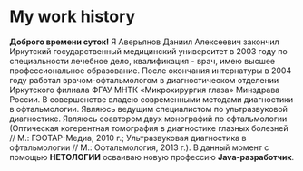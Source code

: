 # My work history
**Доброго времени суток!**
Я Аверьянов Даниил Алексеевич закончил Иркутский государственный медицинский университет в 2003 году по специальности лечебное дело, квалификация - врач, имею высшее профессиональное образование.
После окончания интернатуры в 2004 году работал врачом-офтальмологом в диагностическом отделении Иркутского филиала ФГАУ МНТК «Микрохирургия глаза» Минздрава России. В совершенстве владею современными методами диагностики в офтальмологии. Являюсь ведущим специалистом по ультразвуковой диагностике. 
Являюсь соавтором двух монографий по офтальмологии (Оптическая когерентная томография в диагностике глазных болезней // М.: ГЭОТАР-Медиа, 2010 г.; Ультразвуковая диагностика в офтальмологии // М.: Офтальмология, 2013 г.).
В данный момент с помощью __НЕТОЛОГИИ__ осваиваю новую профессию **Java-разработчик**.

